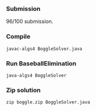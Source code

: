 
### Submission
96/100 submission.


### Compile
```
javac-algs4 BoggleSolver.java
```

### Run BaseballElimination
```
java-algs4 BoggleSolver
```

### Zip solution
```
zip boggle.zip BoggleSolver.java
```
